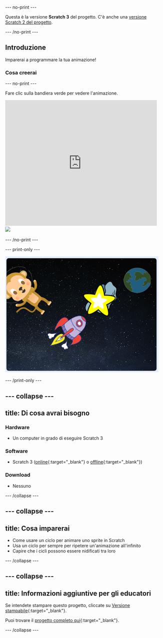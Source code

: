 --- no-print ---

Questa è la versione **Scratch 3** del progetto. C'è anche una [versione Scratch 2 del progetto](https://projects.raspberrypi.org/it-IT/projects/lost-in-space-scratch2).

--- /no-print ---

## Introduzione

Imparerai a programmare la tua animazione!

### Cosa creerai

--- no-print ---

Fare clic sulla bandiera verde per vedere l'animazione.

<div class="scratch-preview">
  <iframe allowtransparency="true" width="485" height="402" src="https://scratch.mit.edu/projects/embed/417322155/?autostart=false" frameborder="0" scrolling="no"></iframe>
  <img src="images/space-final.png">
</div>

--- /no-print ---

--- print-only ---

![Progetto completo](images/showcase_static.png)

--- /print-only ---

--- collapse ---
---
title: Di cosa avrai bisogno
---

### Hardware

- Un computer in grado di eseguire Scratch 3

### Software

- Scratch 3 ([online](https://rpf.io/scratchon){:target="_blank"} o [offline](https://rpf.io/scratchoff){:target="_blank"})

### Download

- Nessuno

--- /collapse ---

--- collapse ---
---
title: Cosa imparerai
---

- Come usare un ciclo per animare uno sprite in Scratch
- Usa un ciclo per sempre per ripetere un'animazione all'infinito
- Capire che i cicli possono essere nidificati tra loro

--- /collapse ---

--- collapse ---
---
title: Informazioni aggiuntive per gli educatori
---

Se intendete stampare questo progetto, cliccate su [Versione stampabile](https://projects.raspberrypi.org/it-IT/projects/lost-in-space/print){:target="_blank"}.

Puoi trovare il [progetto completo qui](https://rpf.io/p/it-IT/lost-in-space-get){:target="_blank"}.

--- /collapse ---
